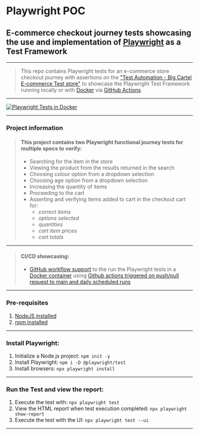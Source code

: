 # Playwright POC

## E-commerce checkout journey tests showcasing the use and implementation of [Playwright](https://playwright.dev/) as a Test Framework

---

> This repo contains Playwright tests for an e-commerce store checkout journey with assertions on the ["Test Automation - Big Cartel E-commerce Test store"](https://testautomation.bigcartel.com/) to showcase the Playwright Test Framework running locally or with [Docker](https://www.docker.com/) via [GitHub Actions](https://github.com/features/actions).

---

[![Playwright Tests in Docker](https://github.com/badj/Playwright-poc/actions/workflows/main.yml/badge.svg)](https://github.com/badj/Playwright-poc/actions/workflows/main.yml)

---

### Project information

> #### This project contains two Playwright functional journey tests for multiple specs to verify:
> - Searching for the item in the store
> - Viewing the product from the results returned in the search
> - Choosing colour option from a dropdown selection
> - Choosing age option from a dropdown selection
> - Increasing the quantity of items
> - Proceeding to the cart
> - Asserting and verifying items added to cart in the checkout cart for:
>    - *correct items*
>    - *options selected*
>    - *quantities*
>    - *cart item prices*
>    - *cart totals*

---

> #### CI/CD showcasing:
> - [GitHub workflow support](https://github.com/badj/Playwright-poc/actions) to the run the Playwright tests in a [Docker container](https://www.docker.com/) using [Github actions triggered on push/pull request to main and daily scheduled runs](.github/workflows/main.yml)

---

### Pre-requisites

1. [NodeJS installed](https://nodejs.org/en/download/)
2. [npm installed](https://docs.npmjs.com/downloading-and-installing-node-js-and-npm/)

---

### Install Playwright:

1. Initialize a Node.js project: 
```npm init -y```
2. Install Playwright: 
```npm i -D @playwright/test```
3. Install browsers: 
```npx playwright install```

---

### Run the Test and view the report:

1. Execute the test with: ```npx playwright test```
2. View the HTML report when test execution completed: ```npx playwright show-report```
3. Execute the test with the UI: ```npx playwright test --ui```

---
